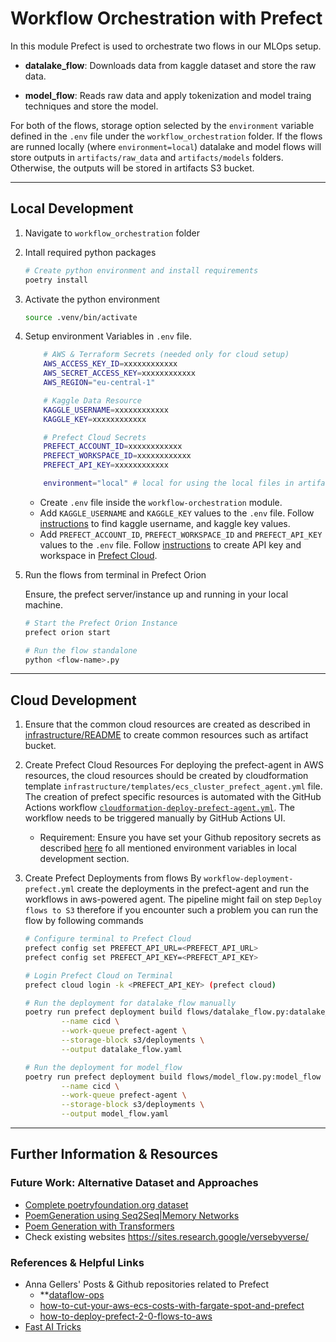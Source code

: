 # Workflow Orchestration with Prefect

In this module Prefect is used to orchestrate two flows in our MLOps setup.

- **datalake_flow**:  Downloads data from kaggle dataset and store the raw data.

- **model_flow**: Reads raw data and apply tokenization and model traing techniques and store the model.

For both of the flows, storage option selected by the `environment` variable defined in the `.env` file under the  `workflow_orchestration` folder. If the flows are runned locally (where `environment=local`) datalake and model flows will store outputs in `artifacts/raw_data` and `artifacts/models` folders. Otherwise, the outputs will be stored in artifacts S3 bucket.

----

##  Local Development

1. Navigate to `workflow_orchestration` folder

2. Intall required python packages
    ```bash
    # Create python environment and install requirements
    poetry install
    ```
3. Activate the python environment
    ```bash
    source .venv/bin/activate
    ```
4. Setup environment Variables in  `.env` file.
    ```bash
        # AWS & Terraform Secrets (needed only for cloud setup)
        AWS_ACCESS_KEY_ID=xxxxxxxxxxxx
        AWS_SECRET_ACCESS_KEY=xxxxxxxxxxxx
        AWS_REGION="eu-central-1"

        # Kaggle Data Resource
        KAGGLE_USERNAME=xxxxxxxxxxxx
        KAGGLE_KEY=xxxxxxxxxxxx

        # Prefect Cloud Secrets
        PREFECT_ACCOUNT_ID=xxxxxxxxxxxx
        PREFECT_WORKSPACE_ID=xxxxxxxxxxxx
        PREFECT_API_KEY=xxxxxxxxxxxx

        environment="local" # local for using the local files in artifacts folder
    ```
    - Create `.env` file inside the `workflow-orchestration` module.
    - Add `KAGGLE_USERNAME` and `KAGGLE_KEY` values to the `.env` file. Follow [instructions](https://www.kaggle.com/general/51898) to find kaggle username, and kaggle key values.
    - Add `PREFECT_ACCOUNT_ID`, `PREFECT_WORKSPACE_ID` and `PREFECT_API_KEY` values to the `.env` file. Follow [instructions](https://docs.prefect.io/ui/cloud-getting-started/) to create API key and workspace in [Prefect Cloud](https://app.prefect.cloud/).


5. Run the flows from terminal in Prefect Orion

    Ensure, the prefect server/instance up and running in your local machine.

    ```bash
    # Start the Prefect Orion Instance
    prefect orion start

    # Run the flow standalone
    python <flow-name>.py
    ```
---
## Cloud Development

1. Ensure that the common cloud resources are created as described in [infrastructure/README](../infrastructure/README.md) 
   to create common resources such as artifact bucket.
2. Create Prefect Cloud Resources
    For deploying the prefect-agent in AWS resources, the cloud resources should be created by cloudformation template `infrastructure/templates/ecs_cluster_prefect_agent.yml` file. The creation of prefect specific resources is automated with the GitHub Actions workflow [`cloudformation-deploy-prefect-agent.yml`](../.github/workflows/loudformation-deploy-prefect-agent.yml). The workflow needs to be triggered manually by GitHub Actions UI.
    - Requirement: Ensure you have set your Github repository secrets as described [here](https://docs.github.com/en/codespaces/managing-codespaces-for-your-organization/managing-encrypted-secrets-for-your-repository-and-organization-for-github-codespaces) fo all mentioned environment variables in local development section.
3. Create Prefect Deployments from flows
    By `workflow-deployment-prefect.yml` create the deployments in the prefect-agent and run the workflows in aws-powered agent. The pipeline might fail on step `Deploy flows to S3` therefore if you encounter such a problem you can run the flow by following commands
   
    ```bash
    # Configure terminal to Prefect Cloud
    prefect config set PREFECT_API_URL=<PREFECT_API_URL>
    prefect config set PREFECT_API_KEY=<PREFECT_API_KEY>

    # Login Prefect Cloud on Terminal
    prefect cloud login -k <PREFECT_API_KEY> (prefect cloud)
    ```

    ```bash
    # Run the deployment for datalake_flow manually
    poetry run prefect deployment build flows/datalake_flow.py:datalake_flow \
            --name cicd \
            --work-queue prefect-agent \
            --storage-block s3/deployments \
            --output datalake_flow.yaml

    # Run the deployment for model_flow
    poetry run prefect deployment build flows/model_flow.py:model_flow \
            --name cicd \
            --work-queue prefect-agent \
            --storage-block s3/deployments \
            --output model_flow.yaml
    ```


---
## Further Information & Resources

### Future Work: Alternative Dataset and Approaches
- [Complete poetryfoundation.org dataset](https://www.kaggle.com/datasets/johnhallman/complete-poetryfoundationorg-dataset/code)
- [PoemGeneration using Seq2Seq|Memory Networks](https://www.kaggle.com/code/pikkupr/poemgeneration-using-seq2seq-memory-networks)
- [Poem Generation with Transformers](https://www.kaggle.com/code/michaelarman/poem-generation-with-transformers/notebook)
- Check existing websites https://sites.research.google/versebyverse/

### References & Helpful Links
- Anna Gellers' Posts & Github repositories related to Prefect
  - **[dataflow-ops](https://github.com/anna-geller/dataflow-ops)
  - [how-to-cut-your-aws-ecs-costs-with-fargate-spot-and-prefect](https://towardsdatascience.com/how-to-cut-your-aws-ecs-costs-with-fargate-spot-and-prefect-1a1ba5d2e2df)
  - [how-to-deploy-prefect-2-0-flows-to-aws](https://discourse.prefect.io/t/how-to-deploy-prefect-2-0-flows-to-aws/1252)
- [Fast AI Tricks](https://benjaminwarner.dev/2021/10/01/inference-with-fastai)